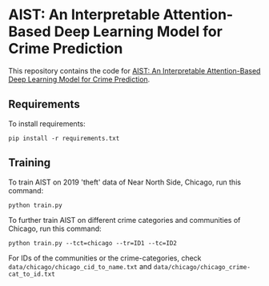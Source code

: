 # AIST: An Interpretable Attention-Based Deep Learning Model for Crime Prediction

This repository contains the code for [AIST: An Interpretable Attention-Based Deep Learning Model for Crime Prediction](https://dl.acm.org/doi/10.1145/3582274). 

## Requirements

To install requirements:

```setup
pip install -r requirements.txt
```


## Training

To train AIST on 2019 'theft' data of Near North Side, Chicago, run this command:

```train
python train.py
```

To further train AIST on different crime categories and communities of Chicago, run this command:
```train
python train.py --tct=chicago --tr=ID1 --tc=ID2
```
For IDs of the communities or the crime-categories, check `data/chicago/chicago_cid_to_name.txt` and `data/chicago/chicago_crime-cat_to_id.txt`
